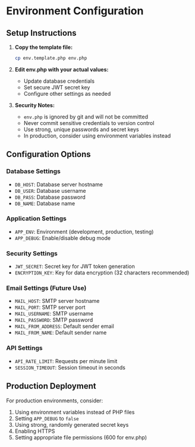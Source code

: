 # Environment Configuration

## Setup Instructions

1. **Copy the template file:**
   ```bash
   cp env.template.php env.php
   ```

2. **Edit env.php with your actual values:**
   - Update database credentials
   - Set secure JWT secret key
   - Configure other settings as needed

3. **Security Notes:**
   - `env.php` is ignored by git and will not be committed
   - Never commit sensitive credentials to version control
   - Use strong, unique passwords and secret keys
   - In production, consider using environment variables instead

## Configuration Options

### Database Settings
- `DB_HOST`: Database server hostname
- `DB_USER`: Database username
- `DB_PASS`: Database password
- `DB_NAME`: Database name

### Application Settings
- `APP_ENV`: Environment (development, production, testing)
- `APP_DEBUG`: Enable/disable debug mode

### Security Settings
- `JWT_SECRET`: Secret key for JWT token generation
- `ENCRYPTION_KEY`: Key for data encryption (32 characters recommended)

### Email Settings (Future Use)
- `MAIL_HOST`: SMTP server hostname
- `MAIL_PORT`: SMTP server port
- `MAIL_USERNAME`: SMTP username
- `MAIL_PASSWORD`: SMTP password
- `MAIL_FROM_ADDRESS`: Default sender email
- `MAIL_FROM_NAME`: Default sender name

### API Settings
- `API_RATE_LIMIT`: Requests per minute limit
- `SESSION_TIMEOUT`: Session timeout in seconds

## Production Deployment

For production environments, consider:
1. Using environment variables instead of PHP files
2. Setting `APP_DEBUG` to `false`
3. Using strong, randomly generated secret keys
4. Enabling HTTPS
5. Setting appropriate file permissions (600 for env.php)
